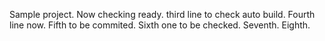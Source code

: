 Sample project.
Now checking ready.
third line to check auto build.
Fourth line now.
Fifth to be commited.
Sixth one to be checked.
Seventh.
Eighth.